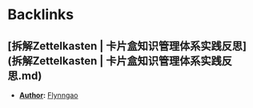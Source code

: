 
# Backlinks
## [拆解Zettelkasten | 卡片盒知识管理体系实践反思](拆解Zettelkasten | 卡片盒知识管理体系实践反思.md)
- **[Author](Author.md):** [Flynngao](Flynngao.md)

